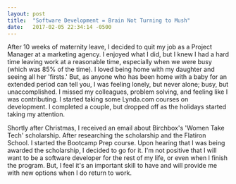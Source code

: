 ```yaml
---
layout: post
title:  "Software Development = Brain Not Turning to Mush"
date:   2017-02-05 22:34:14 -0500
---
```



After 10 weeks of maternity leave, I decided to quit my job as a Project Manager at a marketing agency. I enjoyed what I did, but I knew I had a hard time leaving work at a reasonable time, especially when we were busy (which was 85% of the time). I loved being home with my daughter and seeing all her 'firsts.' But, as anyone who has been home with a baby for an extended period can tell you, I was feeling lonely, but never alone; busy, but unaccomplished. I missed my colleagues, problem solving, and feeling like I was contributing. I started taking some Lynda.com courses on development. I completed a couple, but dropped off as the holidays started taking my attention. 

Shortly after Christmas, I received an email about Birchbox's 'Women Take Tech' scholarship. After researching the scholarship and the Flatiron School. I started the Bootcamp Prep course. Upon hearing that I was being awarded the scholarship, I decided to go for it. I'm not positive that I will want to be a software developer for the rest of my life, or even when I finish the program. But, I feel it's an important skill to have and will provide me with new options when I do return to work.
